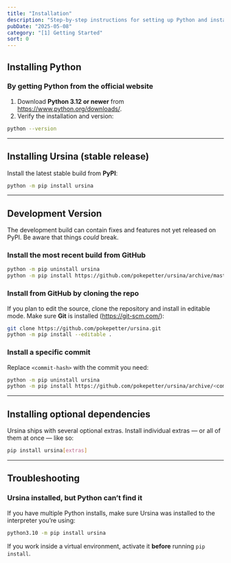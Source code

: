 ```yaml
---
title: "Installation"
description: "Step‑by‑step instructions for setting up Python and installing Ursina, including development builds, optional extras, and troubleshooting."
pubDate: "2025-05-08"
category: "[1] Getting Started"
sort: 0
---
```


## Installing Python

### By getting Python from the official website
1. Download **Python 3.12 or newer** from <https://www.python.org/downloads/>.
2. Verify the installation and version:

```bash
python --version
```

---

## Installing Ursina (stable release)

Install the latest stable build from **PyPI**:

```bash
python -m pip install ursina
```

---

## Development Version

The development build can contain fixes and features not yet released on PyPI. Be aware that things *could* break.

### Install the most recent build from GitHub

```bash
python -m pip uninstall ursina
python -m pip install https://github.com/pokepetter/ursina/archive/master.zip
```

### Install from GitHub by cloning the repo

If you plan to edit the source, clone the repository and install in editable mode. Make sure **Git** is installed (<https://git-scm.com/>):

```bash
git clone https://github.com/pokepetter/ursina.git
python -m pip install --editable .
```

### Install a specific commit

Replace `<commit-hash>` with the commit you need:

```bash
python -m pip uninstall ursina
python -m pip install https://github.com/pokepetter/ursina/archive/<commit-hash>.zip
```

---

## Installing optional dependencies

Ursina ships with several optional extras. Install individual extras — or all of them at once — like so:

```bash
pip install ursina[extras]
```

---

## Troubleshooting

### Ursina installed, but Python can’t find it

If you have multiple Python installs, make sure Ursina was installed to the interpreter you’re using:

```bash
python3.10 -m pip install ursina
```

If you work inside a virtual environment, activate it **before** running `pip install`.
